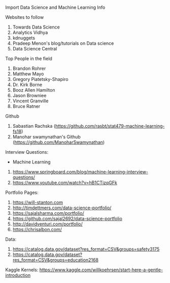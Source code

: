 Import Data Science and Machine Learning Info

Websites to follow
1. Towards Data Science
2. Analytics Vidhya
3. kdnuggets
4. Pradeep Menon's blog/tutorials on Data science
5. Data Science Central

Top People in the field
1. Brandon Rohrer
2. Matthew Mayo
3. Gregory Piatetsky-Shapiro
4. Dr. Kirk Borne
5. Booz Allen Hamilton
6. Jason Browniee
7. Vincent Granville
8. Bruce Ratner

Github
1. Sabastian Rachska (https://github.com/rasbt/stat479-machine-learning-fs18)
2. Manohar swamynathan's Github (https://github.com/ManoharSwamynathan)

Interview Questions:

- Machine Learning
1. https://www.springboard.com/blog/machine-learning-interview-questions/
2. https://www.youtube.com/watch?v=hB1CTizqGFk

Portfolio Pages:
1. https://will-stanton.com
2. http://timdettmers.com/data-science-portfolio/
3. https://sajalsharma.com/portfolio/
4. https://github.com/sajal2692/data-science-portfolio
5. http://davidventuri.com/portfolio/
6. https://chrisalbon.com/

Data:
1. https://catalog.data.gov/dataset?res_format=CSV&groups=safety3175
2. https://catalog.data.gov/dataset?res_format=CSV&groups=education2168

Kaggle Kernels:
https://www.kaggle.com/willkoehrsen/start-here-a-gentle-introduction
